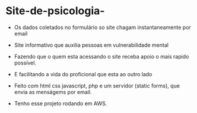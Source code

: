 ﻿#  Site-de-psicologia-
 * Os dados coletados no formulário so site chagam instantaneamente  por email 
 
* Site informativo que auxilia pessoas em vulnerabilidade mental

* Fazendo que o quem esta acessando o site receba apoio o mais rapido possível.

* E facilitando a vida do proficional que esta ao outro lado

* Feito com html css javascript, php e um servidor (static forms), que envia as menságems por email. 

* Tenho esse projeto rodando em AWS.
